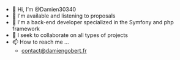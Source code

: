 - 👋 Hi, I’m @Damien30340
- 👀 I'm available and listening to proposals
- 🌱 I'm a back-end developer specialized in the Symfony and php framework
- 💞️ I seek to collaborate on all types of projects
- 📫 How to reach me ...
  - contact@damiengobert.fr

<!---
Damien30340/Damien30340 is a ✨ special ✨ repository because its `README.md` (this file) appears on your GitHub profile.
You can click the Preview link to take a look at your changes.
--->
